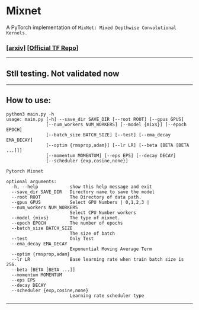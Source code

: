# Mixnet

A PyTorch implementation of `MixNet: Mixed Depthwise Convolutional Kernels.`


### [[arxiv]](https://arxiv.org/abs/1907.09595) [[Official TF Repo]](https://github.com/tensorflow/tpu/tree/master/models/official/mnasnet/mixnet)

<hr>

## Stll testing. Not validated now

<hr>

## How to use:

```
python3 main.py -h
usage: main.py [-h] --save_dir SAVE_DIR [--root ROOT] [--gpus GPUS]
               [--num_workers NUM_WORKERS] [--model {mixs}] [--epoch EPOCH]
               [--batch_size BATCH_SIZE] [--test] [--ema_decay EMA_DECAY]
               [--optim {rmsprop,adam}] [--lr LR] [--beta [BETA [BETA ...]]]
               [--momentum MOMENTUM] [--eps EPS] [--decay DECAY]
               [--scheduler {exp,cosine,none}]

Pytorch Mixnet

optional arguments:
  -h, --help            show this help message and exit
  --save_dir SAVE_DIR   Directory name to save the model
  --root ROOT           The Directory of data path.
  --gpus GPUS           Select GPU Numbers | 0,1,2,3 |
  --num_workers NUM_WORKERS
                        Select CPU Number workers
  --model {mixs}        The type of mixnet.
  --epoch EPOCH         The number of epochs
  --batch_size BATCH_SIZE
                        The size of batch
  --test                Only Test
  --ema_decay EMA_DECAY
                        Exponential Moving Average Term
  --optim {rmsprop,adam}
  --lr LR               Base learning rate when train batch size is 256.
  --beta [BETA [BETA ...]]
  --momentum MOMENTUM
  --eps EPS
  --decay DECAY
  --scheduler {exp,cosine,none}
                        Learning rate scheduler type
```

<hr>
